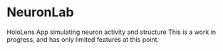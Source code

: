 # NeuronLab
HoloLens App simulating neuron activity and structure
This is a work in progress, and has only limited features at this point.
